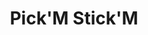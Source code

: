 ---
title: "Pick'M Stick'M"
developer: Big Bad Tomato
image: PickMStickM.jpg
link: http://pbskids.org/scigirls/games/pickm-stickm
html5: http://pbskids.org/scigirls/games/pickm-stickm
---